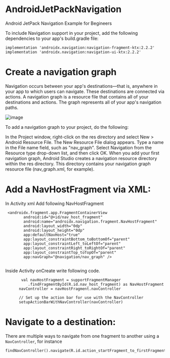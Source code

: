 # AndroidJetPackNavigation
Android JetPack Navigation  Example for Begineers


To include Navigation support in your project, add the following dependencies to your app's build.gradle file:

    implementation 'androidx.navigation:navigation-fragment-ktx:2.2.2'
    implementation 'androidx.navigation:navigation-ui-ktx:2.2.2'
    
 # Create a navigation graph
 
 Navigation occurs between your app's destinations—that is, anywhere in your app to which users can navigate. These destinations are connected via actions.
A navigation graph is a resource file that contains all of your destinations and actions. The graph represents all of your app's navigation paths.

![image](https://user-images.githubusercontent.com/15030540/154850037-72c732c2-f19a-47f5-9593-681421f270ea.png)


To add a navigation graph to your project, do the following:

In the Project window, right-click on the res directory and select New > Android Resource File. The New Resource File dialog appears.
Type a name in the File name field, such as "nav_graph".
Select Navigation from the Resource type drop-down list, and then click OK.
When you add your first navigation graph, Android Studio creates a navigation resource directory within the res directory. This directory contains your navigation graph resource file (nav_graph.xml, for example).

# Add a NavHostFragment via XML:

In Activity xml Add following NavHostFragment

```
 <androidx.fragment.app.FragmentContainerView
        android:id="@+id/nav_host_fragment"
        android:name="androidx.navigation.fragment.NavHostFragment"
        android:layout_width="0dp"
        android:layout_height="0dp"
        app:defaultNavHost="true"
        app:layout_constraintBottom_toBottomOf="parent"
        app:layout_constraintLeft_toLeftOf="parent"
        app:layout_constraintRight_toRightOf="parent"
        app:layout_constraintTop_toTopOf="parent"
        app:navGraph="@navigation/nav_graph" />
  
```

 Inside Activity onCreate write following code.
  
  ```
         val navHostFragment = supportFragmentManager
            .findFragmentById(R.id.nav_host_fragment) as NavHostFragment
        navController = navHostFragment.navController

        // Set up the action bar for use with the NavController
        setupActionBarWithNavController(navController)
 ```
       
# Navigate to a destination:
There are multiple ways to navigate from one fragment to another using a ```NavController```, for instance

  ```
 findNavController().navigate(R.id.action_startFragment_to_firstFragment)
 
 
  ```


